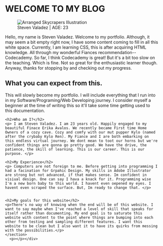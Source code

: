 <html>
	<header>
		<title>Steven Valadez Portfolio</title>
	</header>
<body>
<h1 class="welcome">WELCOME TO MY BLOG</h1>
	  <figure>
		<img src="https://i.ibb.co/S64BrBs/IN-THE-CLOUDS-01.jpg" alt="Arranged Skycrapers Illustration"/>
		<figcaption>Steven Valadez | AGE: 23 </figcaption>
	  </figure>
<div>
	  <p>Hello, my name is Steven Valadez. Welcome to my portfolio. Although, it may seem a bit empty right now, I have some content coming to fill in all this white space. Currently, I am learning CSS, this is after acquiring HTML knowledge. All through my wonderful Fiances recommendation--Codecademy. So far, I think Codecademy is great! But it's a bit too slow on the teaching. Which is fine. Not so great for the enthusiastic learner though. Anyway, thanks for stopping by and checking out my progress.</p></div>
<div>
<section>
	<h2> What you can expect from this.</h2>
	<p> This will slowly become my portfolio. I will include everything that I run into in my Software/Programing/Web Developing journey. I consider myself a beginner at the time of writing this so it'll take some time getting used to this documentation.</p>
	
	<h2>Who am I?</h2>
	<p> I am Steven Valadez. I am 23 years old. Happily engaged to my beautiful Finace Erika Avalos. We recently became First time Home Owners of a cozy cave. Cozy and comfy with our mut pupper Kylo (named after the crybaby Kylo Ren). My Fiance and I are both embarking on this endless virtual journey. We dont mean to toot our horns but we're confident things are gonna go pretty good. We have the drive, the patience, the skill of learning. This is our career. This is our purpose. </p>
	
	<h2>My Experience</h2>
	<p> Computers are not foreign to me. Before getting into programming I had a facination for Grpahic Design. My skills in Adobe Illustrator are strong but not advanced, if that makes sense. Im confident in visiual design. One can say I hava a knack for it. Programming wise I'm a new born baby to this world. I havent even oepened my eyes. I havent even scraped the surface. But, Im ready to change that. </p>
	
	
	<h2>My goals for this website</h2>
	<p>There's no way of knowing when the end will be of this website. I want to say maybe when I've reached a level of skill that speaks for itself rather than documenting. My end goal is to saturate this website with content to the point where things are bumping into each other from testing and sampling different features. I want this website to be clean but I also want it to have its quirks from messing with the possibilities.</p>
	</section>
	  <p></p></div>
  </body>
</html>
